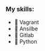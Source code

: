 <!--
**keys4words/keys4words** is a ✨ _special_ ✨ repository because its `README.md` (this file) appears on your GitHub profile. -->

### My skills:

- 🔭 Vagrant
- 🌱 Ansilbe
- 👯 Gitlab
- 🤔 Python
